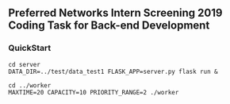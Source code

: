## Preferred Networks Intern Screening 2019 Coding Task for Back-end Development

### QuickStart

```
cd server
DATA_DIR=../test/data_test1 FLASK_APP=server.py flask run &

cd ../worker
MAXTIME=20 CAPACITY=10 PRIORITY_RANGE=2 ./worker
```


